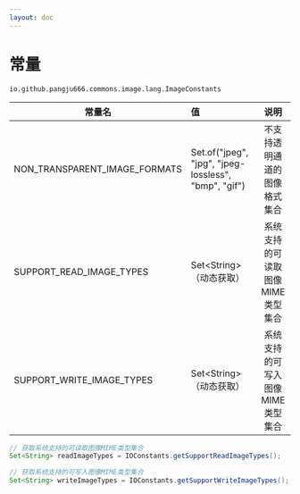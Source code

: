 ```yaml
---
layout: doc
---
```


# 常量
`io.github.pangju666.commons.image.lang.ImageConstants`

| 常量名                           | 值                                                    |         说明         |
|-------------------------------|:-----------------------------------------------------|:------------------:|
| NON_TRANSPARENT_IMAGE_FORMATS | Set.of("jpeg", "jpg", "jpeg-lossless", "bmp", "gif") |   不支持透明通道的图像格式集合   |
| SUPPORT_READ_IMAGE_TYPES      | Set\<String>（动态获取）                                   | 系统支持的可读取图像MIME类型集合 |
| SUPPORT_WRITE_IMAGE_TYPES     | Set\<String> （动态获取）                                  | 系统支持的可写入图像MIME类型集合 |

```java
// 获取系统支持的可读取图像MIME类型集合
Set<String> readImageTypes = IOConstants.getSupportReadImageTypes();

// 获取系统支持的可写入图像MIME类型集合
Set<String> writeImageTypes = IOConstants.getSupportWriteImageTypes();
```
